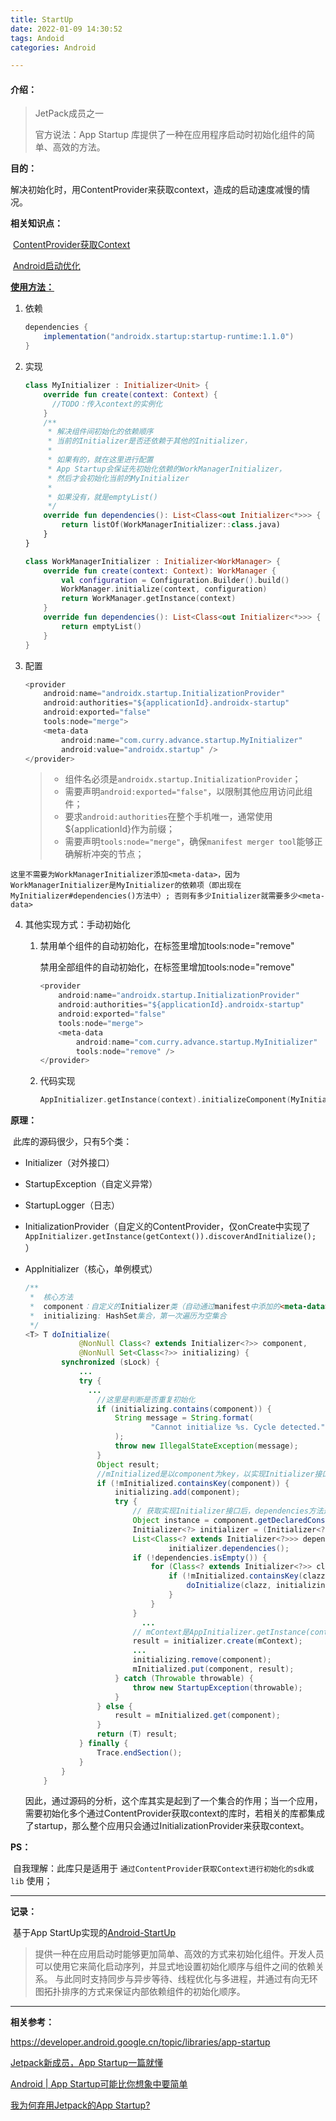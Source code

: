```yaml
---
title: StartUp
date: 2022-01-09 14:30:52
tags: Andoid
categories: Android

---
```


#### **介绍：**

> JetPack成员之一
>
> 官方说法：App Startup 库提供了一种在应用程序启动时初始化组件的简单、高效的方法。

**目的：**

​	解决初始化时，用ContentProvider来获取context，造成的启动速度减慢的情况。

**相关知识点：**

​	[ContentProvider获取Context]()

​	[Android启动优化]()

**[使用方法：](https://developer.android.google.cn/topic/libraries/app-startup)**

1. 依赖

   ```groovy
   dependencies {
       implementation("androidx.startup:startup-runtime:1.1.0")
   }
   ```

2. 实现

   ```kotlin
   class MyInitializer : Initializer<Unit> {
       override fun create(context: Context) {
         //TODO：传入context的实例化
       }
       /**
        * 解决组件间初始化的依赖顺序
        * 当前的Initializer是否还依赖于其他的Initializer，
        * 
        * 如果有的，就在这里进行配置
        * App Startup会保证先初始化依赖的WorkManagerInitializer，
        * 然后才会初始化当前的MyInitializer
        *
        * 如果没有，就是emptyList()
        */
       override fun dependencies(): List<Class<out Initializer<*>>> {
           return listOf(WorkManagerInitializer::class.java)
       }
   }
   
   class WorkManagerInitializer : Initializer<WorkManager> {
       override fun create(context: Context): WorkManager {
           val configuration = Configuration.Builder().build()
           WorkManager.initialize(context, configuration)
           return WorkManager.getInstance(context)
       }
       override fun dependencies(): List<Class<out Initializer<*>>> {
           return emptyList()
       }
   }
   ```

3. 配置

   ```java
   <provider
       android:name="androidx.startup.InitializationProvider"
       android:authorities="${applicationId}.androidx-startup"
       android:exported="false"
       tools:node="merge">
       <meta-data
           android:name="com.curry.advance.startup.MyInitializer"
           android:value="androidx.startup" />
   </provider>
   ```
   
   >	- 组件名必须是`androidx.startup.InitializationProvider`；
   >	- 需要声明`android:exported="false"`，以限制其他应用访问此组件；
   >	- 要求`android:authorities`在整个手机唯一，通常使用${applicationId}作为前缀；
   >	- 需要声明`tools:node="merge"`，确保`manifest merger tool`能够正确解析冲突的节点；

​		`这里不需要为WorkManagerInitializer添加<meta-data>，因为WorkManagerInitializer是MyInitializer的依赖项（即出现在MyInitializer#dependencies()方法中）; 否则有多少Initializer就需要多少<meta-data>`

4. 其他实现方式：手动初始化

   1. 禁用单个组件的自动初始化，在<meta-data>标签里增加tools:node="remove"

      禁用全部组件的自动初始化，在<provider>标签里增加tools:node="remove"

      ```java
      <provider
          android:name="androidx.startup.InitializationProvider"
          android:authorities="${applicationId}.androidx-startup"
          android:exported="false"
          tools:node="merge">
          <meta-data
              android:name="com.curry.advance.startup.MyInitializer"
              tools:node="remove" />
      </provider>
      ```

   2. 代码实现

      ```kotlin
      AppInitializer.getInstance(context).initializeComponent(MyInitializer::class.java)
      ```

**原理：**

​	此库的源码很少，只有5个类：

- Initializer（对外接口）

- StartupException（自定义异常）

- StartupLogger（日志）

- InitializationProvider（自定义的ContentProvider，仅onCreate中实现了`AppInitializer.getInstance(getContext()).discoverAndInitialize();` ）

- AppInitializer（核心，单例模式）

  ```java
  /**
   *  核心方法
   *  component：自定义的Initializer类（自动通过manifest中添加的<meta-data>-<name>或手动传入的类）
   *  initializing: HashSet集合，第一次遍历为空集合
   */
  <T> T doInitialize(
              @NonNull Class<? extends Initializer<?>> component,
              @NonNull Set<Class<?>> initializing) {
          synchronized (sLock) {
              ...
              try {
                ...
                  //这里是判断是否重复初始化
                  if (initializing.contains(component)) {
                      String message = String.format(
                              "Cannot initialize %s. Cycle detected.", component.getName()
                      );
                      throw new IllegalStateException(message);
                  }
                  Object result;
                  //mInitialized是以component为key，以实现Initializer接口传入的类型为value的map集合
                  if (!mInitialized.containsKey(component)) {
                      initializing.add(component);
                      try {
                          // 获取实现Initializer接口后，dependencies方法返回的list
                          Object instance = component.getDeclaredConstructor().newInstance();
                          Initializer<?> initializer = (Initializer<?>) instance;
                          List<Class<? extends Initializer<?>>> dependencies =
                                  initializer.dependencies();
                          if (!dependencies.isEmpty()) {
                              for (Class<? extends Initializer<?>> clazz : dependencies) {
                                  if (!mInitialized.containsKey(clazz)) {
                                      doInitialize(clazz, initializing);
                                  }
                              }
                          }
                        	...
                          // mContext是AppInitializer.getInstance(context)时传入的
                          result = initializer.create(mContext);
                          ...
                          initializing.remove(component);
                          mInitialized.put(component, result);
                      } catch (Throwable throwable) {
                          throw new StartupException(throwable);
                      }
                  } else {
                      result = mInitialized.get(component);
                  }
                  return (T) result;
              } finally {
                  Trace.endSection();
              }
          }
      }
  ```

  因此，通过源码的分析，这个库其实是起到了一个集合的作用；当一个应用，需要初始化多个通过ContentProvider获取context的库时，若相关的库都集成了startup，那么整个应用只会通过InitializationProvider来获取context。

**PS：**

​	自我理解：此库只是适用于 `通过ContentProvider获取Context进行初始化的sdk或lib` 使用；



-----

**记录：**

​	基于App StartUp实现的[Android-StartUp](https://juejin.cn/post/6899748777721905159)

> 提供一种在应用启动时能够更加简单、高效的方式来初始化组件。开发人员可以使用它来简化启动序列，并显式地设置初始化顺序与组件之间的依赖关系。 与此同时支持同步与异步等待、线程优化与多进程，并通过有向无环图拓扑排序的方式来保证内部依赖组件的初始化顺序。

------



**相关参考：**

https://developer.android.google.cn/topic/libraries/app-startup

[Jetpack新成员，App Startup一篇就懂](https://guolin.blog.csdn.net/article/details/108026357)

[Android | App Startup可能比你想象中要简单](https://www.jianshu.com/p/98d3623fa2d4)

[我为何弃用Jetpack的App Startup?](https://juejin.cn/post/6859500445669752846)
